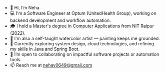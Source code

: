 - 👋 Hi, I’m Neha.
- 💻 I'm a Software Engineer at Optum (UnitedHealth Group), working on backend development and workflow automation.
- 🎓 I hold a Master's degree in Computer Applications from NIT Raipur (2022).
- 🎨 I'm also a self-taught watercolor artist — painting keeps me grounded.
- 🌱 Currently exploring system design, cloud technologies, and refining my skills in Java and Spring Boot.
- 🤝 I’m open to collaborating on impactful software projects or automation tools.
- 📫 Reach me at nehav0649@gmail.com

<!---
Neha649/Neha649 is a ✨ special ✨ repository because its `README.md` (this file) appears on your GitHub profile.
You can click the Preview link to take a look at your changes.
--->
